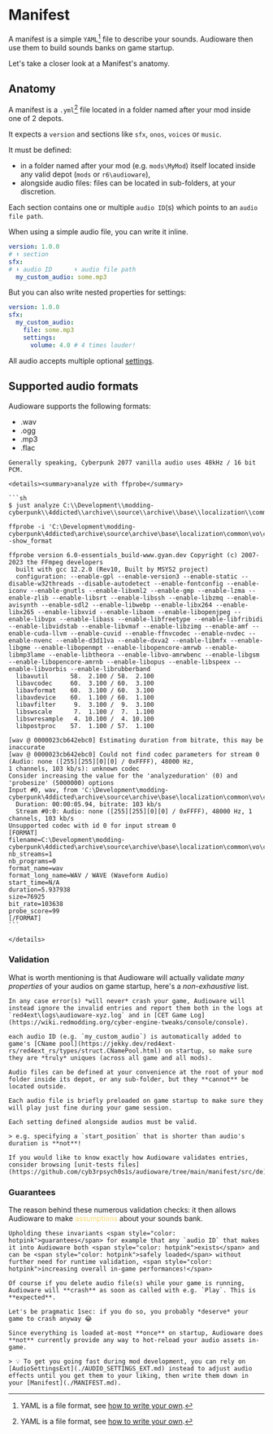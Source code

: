 # Manifest

A manifest is a simple `YAML`[^YAML] file to describe your sounds.
Audioware then use them to build sounds banks on game startup.

Let's take a closer look at a Manifest's anatomy.

## Anatomy

A manifest is a `.yml`[^YAML] file located in a folder named after your mod inside one of 2 depots.

It expects a `version` and sections like `sfx`, `onos`, `voices` or `music`.

It must be defined:

- in a folder named after your mod (e.g. `mods\MyMod`) itself located inside any valid depot (`mods` or `r6\audioware`),
- alongside audio files: files can be located in sub-folders, at your discretion.

Each section contains one or multiple `audio ID`(s) which points to an `audio file path`.

When using a simple audio file, you can write it inline.

```yml
version: 1.0.0
# ⬇️ section
sfx:
# ⬇️ audio ID      ⬇️ audio file path
  my_custom_audio: some.mp3
```

But you can also write nested properties for settings:

```yml
version: 1.0.0
sfx:
  my_custom_audio:
    file: some.mp3 
    settings:
      volume: 4.0 # 4 times louder!
```

All audio accepts multiple optional [settings](./SETTINGS.md).

## Supported audio formats

Audioware supports the following formats:

- .wav
- .ogg
- .mp3
- .flac

~~~admonish hint title="Tip"
Generally speaking, Cyberpunk 2077 vanilla audio uses 48kHz / 16 bit PCM.

<details><summary>analyze with ffprobe</summary>

```sh
$ just analyze C:\\Development\\modding-cyberpunk\\4ddicted\\archive\\source\\archive\\base\\localization\\common\\vo\\civ_mid_m_85_mex_30_mt_vista_del_rey_f_1ed3f72f92559000.wem

ffprobe -i 'C:\Development\modding-cyberpunk\4ddicted\archive\source\archive\base\localization\common\vo\civ_mid_m_85_mex_30_mt_vista_del_rey_f_1ed3f72f92559000.wem' -show_format

ffprobe version 6.0-essentials_build-www.gyan.dev Copyright (c) 2007-2023 the FFmpeg developers
  built with gcc 12.2.0 (Rev10, Built by MSYS2 project)
  configuration: --enable-gpl --enable-version3 --enable-static --disable-w32threads --disable-autodetect --enable-fontconfig --enable-iconv --enable-gnutls --enable-libxml2 --enable-gmp --enable-lzma --enable-zlib --enable-libsrt --enable-libssh --enable-libzmq --enable-avisynth --enable-sdl2 --enable-libwebp --enable-libx264 --enable-libx265 --enable-libxvid --enable-libaom --enable-libopenjpeg --enable-libvpx --enable-libass --enable-libfreetype --enable-libfribidi --enable-libvidstab --enable-libvmaf --enable-libzimg --enable-amf --enable-cuda-llvm --enable-cuvid --enable-ffnvcodec --enable-nvdec --enable-nvenc --enable-d3d11va --enable-dxva2 --enable-libmfx --enable-libgme --enable-libopenmpt --enable-libopencore-amrwb --enable-libmp3lame --enable-libtheora --enable-libvo-amrwbenc --enable-libgsm --enable-libopencore-amrnb --enable-libopus --enable-libspeex --enable-libvorbis --enable-librubberband
  libavutil      58.  2.100 / 58.  2.100
  libavcodec     60.  3.100 / 60.  3.100
  libavformat    60.  3.100 / 60.  3.100
  libavdevice    60.  1.100 / 60.  1.100
  libavfilter     9.  3.100 /  9.  3.100
  libswscale      7.  1.100 /  7.  1.100
  libswresample   4. 10.100 /  4. 10.100
  libpostproc    57.  1.100 / 57.  1.100

[wav @ 0000023cb642ebc0] Estimating duration from bitrate, this may be inaccurate
[wav @ 0000023cb642ebc0] Could not find codec parameters for stream 0 (Audio: none ([255][255][0][0] / 0xFFFF), 48000 Hz, 
1 channels, 103 kb/s): unknown codec
Consider increasing the value for the 'analyzeduration' (0) and 'probesize' (5000000) options
Input #0, wav, from 'C:\Development\modding-cyberpunk\4ddicted\archive\source\archive\base\localization\common\vo\civ_mid_m_85_mex_30_mt_vista_del_rey_f_1ed3f72f92559000.wem':
  Duration: 00:00:05.94, bitrate: 103 kb/s
  Stream #0:0: Audio: none ([255][255][0][0] / 0xFFFF), 48000 Hz, 1 channels, 103 kb/s
Unsupported codec with id 0 for input stream 0
[FORMAT]
filename=C:\Development\modding-cyberpunk\4ddicted\archive\source\archive\base\localization\common\vo\civ_mid_m_85_mex_30_mt_vista_del_rey_f_1ed3f72f92559000.wem
nb_streams=1
nb_programs=0
format_name=wav
format_long_name=WAV / WAVE (Waveform Audio)
start_time=N/A
duration=5.937938
size=76925
bit_rate=103638
probe_score=99
[/FORMAT]
```

</details>
~~~

### Validation

What is worth mentioning is that Audioware will actually validate *many properties* of your audios on game startup, here's a *non-exhaustive* list.

```admonish info title="Validation error(s)"
In any case error(s) *will never* crash your game, Audioware will instead ignore the invalid entries and report them both in the logs at `red4ext\logs\audioware-xyz.log` and in [CET Game Log](https://wiki.redmodding.org/cyber-engine-tweaks/console/console).
```

```admonish danger title="IDs must be uniques"
each audio ID (e.g. `my_custom_audio`) is automatically added to game's [CName pool](https://jekky.dev/red4ext-rs/red4ext_rs/types/struct.CNamePool.html) on startup, so make sure they are *truly* uniques (across all game and all mods).
```

```admonish warning title="Files must be located inside depot"
Audio files can be defined at your convenience at the root of your mod folder inside its depot, or any sub-folder, but they **cannot** be located outside.
```

```admonish warning title="Files must be valid"
Each audio file is briefly preloaded on game startup to make sure they will play just fine during your game session.
```

```admonish warning title="Audio settings must be valid"
Each setting defined alongside audios must be valid.

> e.g. specifying a `start_position` that is shorter than audio's duration is **not**!
```

```admonish tip title="Validation deep-dive"
If you would like to know exactly how Audioware validates entries, consider browsing [unit-tests files](https://github.com/cyb3rpsych0s1s/audioware/tree/main/manifest/src/de).
```

### Guarantees

The reason behind these numerous validation checks: it then allows Audioware to make <span style="color: #f3d772">assumptions</span> about your sounds bank.

```admonish info title="Guarantees"
Upholding these invariants <span style="color: hotpink">guarantees</span> for example that any `audio ID` that makes it into Audioware both <span style="color: hotpink">exists</span> and can be <span style="color: hotpink">safely loaded</span> without further need for runtime validation, <span style="color: hotpink">increasing overall in-game performances!</span>
```

```admonish danger title="Don't be THAT person!"
Of course if you delete audio file(s) while your game is running, Audioware will **crash** as soon as called with e.g. `Play`. This is **expected**.

Let's be pragmatic 1sec: if you do so, you probably *deserve* your game to crash anyway 😂
```

```admonish warning title="NO hot-reloading"
Since everything is loaded at-most **once** on startup, Audioware does **not** currently provide any way to hot-reload your audio assets in-game.

> 💡 To get you going fast during mod development, you can rely on [AudioSettingsExt](./AUDIO_SETTINGS_EXT.md) instead to adjust audio effects until you get them to your liking, then write them down in your [Manifest](./MANIFEST.md).
```

[^YAML]: YAML is a file format, see [how to write your own](https://circleci.com/blog/what-is-yaml-a-beginner-s-guide/).

